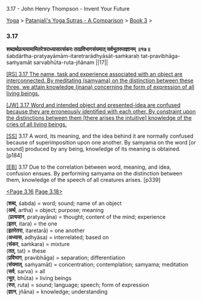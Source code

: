 3.17 - John Henry Thompson - Invent Your Future   
    

[Yoga](../../../yoga.md)‎ > ‎[Patanjali's Yoga Sutras - A Comparison](../../patanjani.md)‎ > ‎[Book 3](../book-3.md)‎ > ‎

### 3.17

**शब्दार्थप्रत्ययामामितरेत्रराध्यासात्संकरः तत्प्रविभागसंयमात् सर्वभूतरुतज्ञानम् ॥१७॥**  
śabdārtha-pratyayāmām-itaretrarādhyāsāt-saṁkaraḥ tat-pravibhāga-saṁyamāt sarvabhūta-ruta-jñānam ||17||  
  
  
[\[RS\] 3.17 The name, task and experience associated with an object are interconnected. By meditating (samyama) on the distinction between these three, we attain knowledge (jnana) concerning the form of expression of all living beings.](http://www.ashtangayoga.info/philosophy/yoga-sutra-patanjali/chapter-3/item/shabdartha-pratyayamam-itaretraradhyasat-sankarah/)  
  
[\[JW\] 3.17 Word and intended object and presented-idea are confused because they are erroneously identified with each other. By constraint upon the distinctions between them \[there arises the intuitive\] knowledge of the cries of all living beings.](http://books.google.com/books?id=YzFImjtOxUwC&pg=PA233&ci=98%2C679%2C746%2C139&source=bookclip)  
  
[\[SS\]](http://www.amazon.com/Yoga-Sutras-Patanjali-Commentary-Satchidananda/dp/0932040381) 3.17 A word, its meaning, and the idea behind it are normally confused because of superimposition upon one another. By samyama on the word \[or sound\] produced by any being, knowledge of its meaning is obtained. \[p184\]  
  
[\[EB\]](http://www.amazon.com/Yoga-Sutras-Patanjali-Translation-Commentary/dp/0865477361/ref=sr_1_1?ie=UTF8&s=books&qid=1250508322&sr=1-1) 3.17 Due to the correlation between word, meaning, and idea, confusion ensues. By performing samyama on the distinction between them, knowledge of the speech of all creatures arises. \[p339\]  
  
[<Page 3.16](316.md)  [Page 3.18>](318.md)  
  

(**शब्द**, śabda) = word; sound; name of an object  
(**अर्थ**, artha) = object; purpose; meaning  
 (**प्रत्ययान**, pratyayāna) = thought; content of the mind; experience  
(**इतर**, itara) = the one  
(**इतरेतरा**, itaretarā) = one another  
(**अध्यास**, adhyāsa) = interrelated; based on  
(**संकर**, saṁkara) = mixture  
(**तत्**, tat) = these  
(**प्रविभाग**, pravibhāga) = separation; differentiation  
(**संयमात्**, saṁyamāt) = concentration; contemplation; samyama; meditation  
(**सर्व**, sarva) = all  
(**भूत**, bhūta) = living beings  
(**रुत**, ruta) = sound; language; speech; form of expression  
(**ज्ञान**, jñāna) = knowledge; understanding

